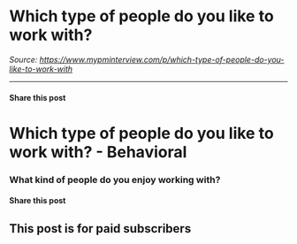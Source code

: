 # Which type of people do you like to work with?

*Source: https://www.mypminterview.com/p/which-type-of-people-do-you-like-to-work-with*

---

#### Share this post

# Which type of people do you like to work with? - Behavioral

### What kind of people do you enjoy working with?

#### Share this post

## This post is for paid subscribers

